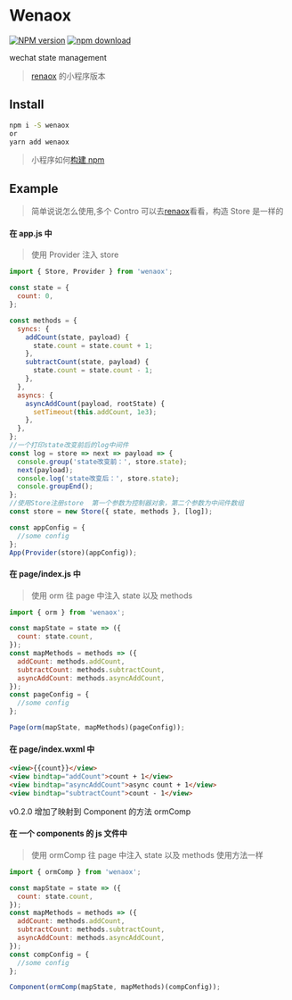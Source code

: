 # Wenaox

[![NPM version][npm-image]][npm-url]
[![npm download][download-image]][download-url]

[npm-image]: https://img.shields.io/npm/v/wenaox.svg?style=flat-square
[npm-url]: https://npmjs.org/package/wenaox
[download-image]: https://img.shields.io/npm/dm/wenaox.svg?style=flat-square
[download-url]: https://npmjs.org/package/wenaox
[renaox-url]: https://github.com/cnyballk/renaox
[miniprogram-url]: https://developers.weixin.qq.com/miniprogram/dev/devtools/npm.html?search-key=npm

wechat state management

> [renaox][renaox-url] 的小程序版本

## Install

```bash
npm i -S wenaox
or
yarn add wenaox
```

> 小程序如何[构建 npm][miniprogram-url]

## Example

> 简单说说怎么使用,多个 Contro 可以去[renaox][renaox-url]看看，构造 Store 是一样的

#### 在 app.js 中

> 使用 Provider 注入 store

```js
import { Store, Provider } from 'wenaox';

const state = {
  count: 0,
};

const methods = {
  syncs: {
    addCount(state, payload) {
      state.count = state.count + 1;
    },
    subtractCount(state, payload) {
      state.count = state.count - 1;
    },
  },
  asyncs: {
    asyncAddCount(payload, rootState) {
      setTimeout(this.addCount, 1e3);
    },
  },
};
//一个打印state改变前后的log中间件
const log = store => next => payload => {
  console.group('state改变前：', store.state);
  next(payload);
  console.log('state改变后：', store.state);
  console.groupEnd();
};
//使用Store注册store  第一个参数为控制器对象，第二个参数为中间件数组
const store = new Store({ state, methods }, [log]);

const appConfig = {
  //some config
};
App(Provider(store)(appConfig));
```

#### 在 page/index.js 中

> 使用 orm 往 page 中注入 state 以及 methods

```js
import { orm } from 'wenaox';

const mapState = state => ({
  count: state.count,
});
const mapMethods = methods => ({
  addCount: methods.addCount,
  subtractCount: methods.subtractCount,
  asyncAddCount: methods.asyncAddCount,
});
const pageConfig = {
  //some config
};

Page(orm(mapState, mapMethods)(pageConfig));
```

#### 在 page/index.wxml 中

```html
<view>{{count}}</view>
<view bindtap="addCount">count + 1</view>
<view bindtap="asyncAddCount">async count + 1</view>
<view bindtap="subtractCount">count - 1</view>
```

v0.2.0 增加了映射到 Component 的方法 ormComp

#### 在 一个 components 的 js 文件中

> 使用 ormComp 往 page 中注入 state 以及 methods 使用方法一样

```js
import { ormComp } from 'wenaox';

const mapState = state => ({
  count: state.count,
});
const mapMethods = methods => ({
  addCount: methods.addCount,
  subtractCount: methods.subtractCount,
  asyncAddCount: methods.asyncAddCount,
});
const compConfig = {
  //some config
};

Component(ormComp(mapState, mapMethods)(compConfig));
```

